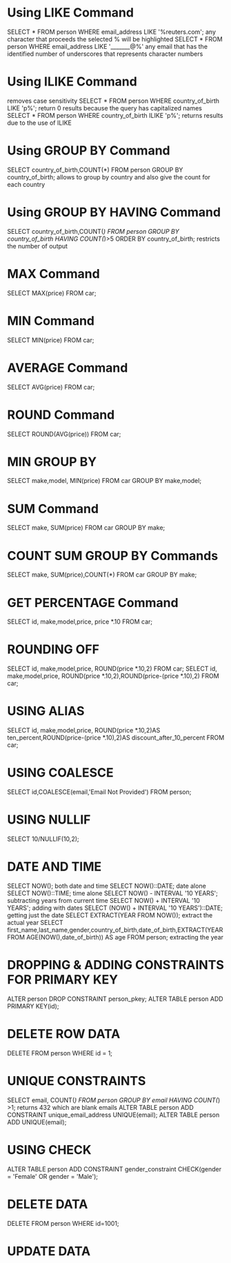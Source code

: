 # Using LIKE Command
SELECT * FROM person WHERE email_address LIKE '%reuters.com';
any character that proceeds the selected % will be highlighted
SELECT * FROM person WHERE email_address LIKE '_______@%'
any email that has the identified number of underscores that represents character numbers
# Using ILIKE Command
removes case sensitivity
SELECT * FROM person WHERE country_of_birth LIKE 'p%'; return 0 results because the query has capitalized names
SELECT * FROM person WHERE country_of_birth ILIKE 'p%'; returns results due to the use of ILIKE
# Using GROUP BY Command
SELECT country_of_birth,COUNT(*) FROM person GROUP BY country_of_birth; allows to group by country and also give the count for each country
# Using GROUP BY HAVING Command
SELECT country_of_birth,COUNT(*) FROM person GROUP BY country_of_birth HAVING COUNT(*)>5 ORDER BY country_of_birth; restricts the number of output
# MAX Command
SELECT MAX(price) FROM car;
# MIN Command
SELECT MIN(price) FROM car;
# AVERAGE Command
SELECT AVG(price) FROM car;
# ROUND Command
SELECT ROUND(AVG(price)) FROM car;
# MIN GROUP BY
SELECT make,model, MIN(price) FROM car GROUP BY make,model;
# SUM Command
SELECT make, SUM(price) FROM car GROUP BY make;
# COUNT SUM GROUP BY Commands
SELECT make, SUM(price),COUNT(*) FROM car GROUP BY make;
# GET PERCENTAGE Command
SELECT id, make,model,price, price *.10 FROM car;
# ROUNDING OFF
SELECT id, make,model,price, ROUND(price *.10,2) FROM car;
SELECT id, make,model,price, ROUND(price *.10,2),ROUND(price-(price *.10),2) FROM car;
# USING ALIAS
SELECT id, make,model,price, ROUND(price *.10,2)AS ten_percent,ROUND(price-(price *.10),2)AS discount_after_10_percent FROM car;
# USING COALESCE
SELECT id,COALESCE(email,'Email Not Provided') FROM person;
# USING NULLIF
SELECT 10/NULLIF(10,2);
# DATE AND TIME
SELECT NOW(); both date and time
SELECT NOW()::DATE; date alone
SELECT NOW()::TIME; time alone
SELECT NOW() - INTERVAL '10 YEARS'; subtracting years from current time
SELECT NOW() + INTERVAL '10 YEARS'; adding with dates
SELECT (NOW() + INTERVAL '10 YEARS')::DATE; getting just the date
SELECT EXTRACT(YEAR FROM NOW()); extract the actual year
SELECT first_name,last_name,gender,country_of_birth,date_of_birth,EXTRACT(YEAR FROM AGE(NOW(),date_of_birth)) AS age FROM person; extracting the year
# DROPPING & ADDING CONSTRAINTS FOR PRIMARY KEY
ALTER person DROP CONSTRAINT person_pkey;
ALTER TABLE person ADD PRIMARY KEY(id);
# DELETE ROW DATA
DELETE FROM person WHERE id = 1;
# UNIQUE CONSTRAINTS
SELECT email, COUNT(*) FROM person GROUP BY email HAVING COUNT(*) >1; returns 432 which are blank emails
ALTER TABLE person ADD CONSTRAINT unique_email_address UNIQUE(email);
ALTER TABLE person ADD UNIQUE(email);
# USING CHECK
ALTER TABLE person ADD CONSTRAINT gender_constraint CHECK(gender = 'Female' OR gender = 'Male');
# DELETE DATA
DELETE FROM person WHERE id=1001;
# UPDATE DATA